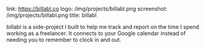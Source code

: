 link: https://billabl.co
logo: /img/projects/billabl.png
screenshot: /img/projects/billabl.png
title: billabl

billabl is a side-project I built to help me track and report on the time I spend
working as a freelancer. It connects to your Google calendar instead of needing
you to remember to clock in and out.
